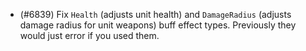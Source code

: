 - (#6839) Fix `Health` (adjusts unit health) and `DamageRadius` (adjusts damage radius for unit weapons) buff effect types. Previously they would just error if you used them.
